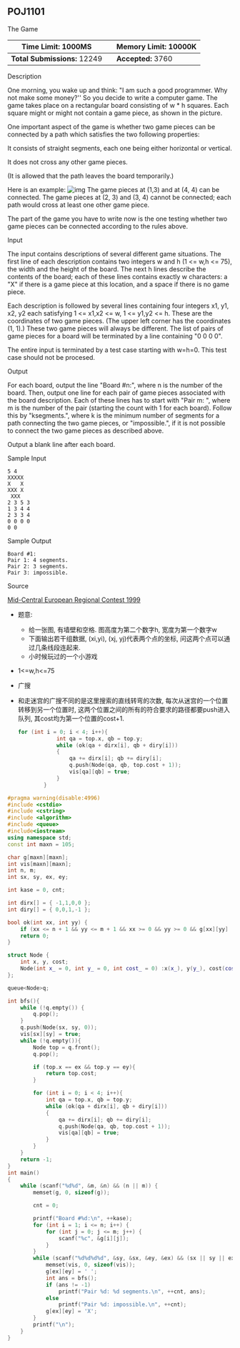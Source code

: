 ## POJ1101

The Game

| **Time Limit:** 1000MS       |      | **Memory Limit:** 10000K |
| ---------------------------- | ---- | ------------------------ |
| **Total Submissions:** 12249 |      | **Accepted:** 3760       |

Description

One morning, you wake up and think: "I am such a good programmer. Why not make some money?'' So you decide to write a computer game.
The game takes place on a rectangular board consisting of w * h squares. Each square might or might not contain a game piece, as shown in the picture.

One important aspect of the game is whether two game pieces can be connected by a path which satisfies the two following properties:

It consists of straight segments, each one being either horizontal or vertical.


It does not cross any other game pieces.

(It is allowed that the path leaves the board temporarily.)

Here is an example:
![img](D:\AFiles\TyporaPictures\1101_1-1579535688515.jpg)
The game pieces at (1,3) and at (4, 4) can be connected. The game pieces at (2, 3) and (3, 4) cannot be connected; each path would cross at least one other game piece.

The part of the game you have to write now is the one testing whether two game pieces can be connected according to the rules above.

Input

The input contains descriptions of several different game situations. The first line of each description contains two integers w and h (1 <= w,h <= 75), the width and the height of the board. The next h lines describe the contents of the board; each of these lines contains exactly w characters: a "X" if there is a game piece at this location, and a space if there is no game piece.

Each description is followed by several lines containing four integers x1, y1, x2, y2 each satisfying 1 <= x1,x2 <= w, 1 <= y1,y2 <= h. These are the coordinates of two game pieces. (The upper left corner has the coordinates (1, 1).) These two game pieces will always be different. The list of pairs of game pieces for a board will be terminated by a line containing "0 0 0 0".

The entire input is terminated by a test case starting with w=h=0. This test case should not be procesed.

Output

For each board, output the line "Board #n:", where n is the number of the board. Then, output one line for each pair of game pieces associated with the board description. Each of these lines has to start with "Pair m: ", where m is the number of the pair (starting the count with 1 for each board). Follow this by "ksegments.", where k is the minimum number of segments for a path connecting the two game pieces, or "impossible.", if it is not possible to connect the two game pieces as described above.

Output a blank line after each board.

Sample Input

```
5 4
XXXXX
X   X
XXX X
 XXX 
2 3 5 3
1 3 4 4
2 3 3 4
0 0 0 0
0 0
```

Sample Output

```
Board #1:
Pair 1: 4 segments.
Pair 2: 3 segments.
Pair 3: impossible.
```

Source

[Mid-Central European Regional Contest 1999](http://poj.org/searchproblem?field=source&key=Mid-Central+European+Regional+Contest+1999)

* 题意: 
    * 给一张图, 有墙壁和空格.  图高度为第二个数字h, 宽度为第一个数字w
    * 下面输出若干组数据, (xi,yi), (xj, yj)代表两个点的坐标, 问这两个点可以通过几条线段连起来. 
    * 小时候玩过的一个小游戏 

* 1<=w,h<=75

* 广搜

* 和走迷宫的广搜不同的是这里搜索的直线转弯的次数, 每次从迷宫的一个位置转移到另一个位置时, 这两个位置之间的所有的符合要求的路径都要push进入队列, 其cost均为第一个位置的cost+1.

    ```c++
    for (int i = 0; i < 4; i++){
    			int qa = top.x, qb = top.y;
    			while (ok(qa + dirx[i], qb + diry[i]))
    			{
    				qa += dirx[i]; qb += diry[i];
    				q.push(Node(qa, qb, top.cost + 1));
    				vis[qa][qb] = true;
    			}
    		}
    ```

    

```c++
#pragma warning(disable:4996)
#include <cstdio>
#include <cstring>
#include <algorithm>
#include <queue>
#include<iostream>
using namespace std;
const int maxn = 105;

char g[maxn][maxn];
int vis[maxn][maxn];
int n, m;
int sx, sy, ex, ey;

int kase = 0, cnt;

int dirx[] = { -1,1,0,0 };
int diry[] = { 0,0,1,-1 };

bool ok(int xx, int yy) {
	if (xx <= n + 1 && yy <= m + 1 && xx >= 0 && yy >= 0 && g[xx][yy] != 'X' && !vis[xx][yy])return 1;
	return 0;
}

struct Node {
	int x, y, cost;
	Node(int x_ = 0, int y_ = 0, int cost_ = 0) :x(x_), y(y_), cost(cost_) {}
};

queue<Node>q;

int bfs(){
	while (!q.empty()) {
		q.pop();
	}
	q.push(Node(sx, sy, 0));
	vis[sx][sy] = true;
	while (!q.empty()){
		Node top = q.front();
		q.pop();

		if (top.x == ex && top.y == ey){
			return top.cost;
		}

		for (int i = 0; i < 4; i++){
			int qa = top.x, qb = top.y;
			while (ok(qa + dirx[i], qb + diry[i]))
			{
				qa += dirx[i]; qb += diry[i];
				q.push(Node(qa, qb, top.cost + 1));
				vis[qa][qb] = true;
			}
		}
	}
	return -1;
}
int main()
{
	while (scanf("%d%d", &m, &n) && (n || m)) {
		memset(g, 0, sizeof(g));

		cnt = 0;

		printf("Board #%d:\n", ++kase);
		for (int i = 1; i <= n; i++) {
			for (int j = 0; j <= m; j++) {
				scanf("%c", &g[i][j]);
			}
		}
		while (scanf("%d%d%d%d", &sy, &sx, &ey, &ex) && (sx || sy || ex || ey)) {
			memset(vis, 0, sizeof(vis));
			g[ex][ey] = ' ';
			int ans = bfs();
			if (ans != -1)
				printf("Pair %d: %d segments.\n", ++cnt, ans);
			else
				printf("Pair %d: impossible.\n", ++cnt);
			g[ex][ey] = 'X';
		}
		printf("\n");
	}
}
```
